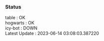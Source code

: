 ### Status


table : OK  
hogwarts : OK  
icy-bot : DOWN  
Latest Update : 2023-06-14 03:08:03.387220
